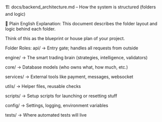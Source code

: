 🏗 docs/backend_architecture.md – How the system is structured (folders and logic)

📘 Plain English Explanation:
This document describes the folder layout and logic behind each folder.

Think of this as the blueprint or house plan of your project.

Folder Roles:
api/ → Entry gate; handles all requests from outside

engine/ → The smart trading brain (strategies, intelligence, validators)

core/ → Database models (who owns what, how much, etc.)

services/ → External tools like payment, messages, websocket

utils/ → Helper files, reusable checks

scripts/ → Setup scripts for launching or resetting stuff

config/ → Settings, logging, environment variables

tests/ → Where automated tests will live